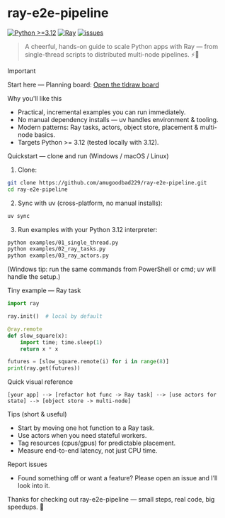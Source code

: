 # ray-e2e-pipeline
[![Python >=3.12](https://img.shields.io/badge/python-%3E%3D3.12-blue?logo=python&logoColor=white)](https://www.python.org/)
[![Ray](https://img.shields.io/badge/ray-%E2%9A%A1-blueviolet)](https://www.ray.io/)
[![issues](https://img.shields.io/badge/issues-open%20one!-orange)](https://github.com/amugoodbad229/ray-e2e-pipeline/issues)
>A cheerful, hands-on guide to scale Python apps with Ray — from single-thread scripts to distributed multi-node pipelines. ⚡️🐍


> [!Important]
> Start here — Planning board: [Open the tldraw board](https://www.tldraw.com/f/T6oHe2VW4S5P4fRhE0Aqv?d=v2922.-359.12368.5875.iKOg-CiMHSQvCW_rsxAyU)

Why you'll like this
- Practical, incremental examples you can run immediately.
- No manual dependency installs — uv handles environment & tooling.
- Modern patterns: Ray tasks, actors, object store, placement & multi-node basics.
- Targets Python >= 3.12 (tested locally with 3.12).

Quickstart — clone and run (Windows / macOS / Linux)
1. Clone:
```bash
git clone https://github.com/amugoodbad229/ray-e2e-pipeline.git
cd ray-e2e-pipeline
```
2. Sync with uv (cross-platform, no manual installs):
```bash
uv sync
```
3. Run examples with your Python 3.12 interpreter:
```bash
python examples/01_single_thread.py
python examples/02_ray_tasks.py
python examples/03_ray_actors.py
```
(Windows tip: run the same commands from PowerShell or cmd; uv will handle the setup.)

Tiny example — Ray task
```python
import ray

ray.init()  # local by default

@ray.remote
def slow_square(x):
    import time; time.sleep(1)
    return x * x

futures = [slow_square.remote(i) for i in range(8)]
print(ray.get(futures))
```

Quick visual reference
```text
[your app] --> [refactor hot func -> Ray task] --> [use actors for state] --> [object store -> multi-node]
```

Tips (short & useful)
- Start by moving one hot function to a Ray task.
- Use actors when you need stateful workers.
- Tag resources (cpus/gpus) for predictable placement.
- Measure end-to-end latency, not just CPU time.

Report issues
- Found something off or want a feature? Please open an issue and I’ll look into it.

Thanks for checking out ray-e2e-pipeline — small steps, real code, big speedups. 🚀
